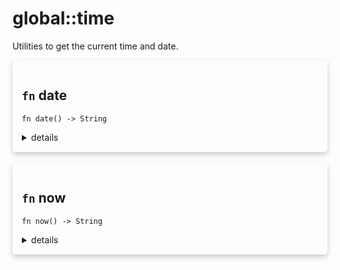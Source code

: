 # global::time

Utilities to get the current time and date.



<div markdown="span" style='box-shadow: 0 4px 8px 0 rgba(0,0,0,0.2); padding: 15px; border-radius: 5px;'>

<h2 class="func-name"> <code>fn</code> date </h2>

```rust,ignore
fn date() -> String
```

<details>
<summary markdown="span"> details </summary>

Get the current date.

### Return

* `string` - the current date.

### Effective smtp stage

All of them.

### Examples

```text
#{
    preq: [
       action "append info header" || {
            msg::append_header("X-VSMTP", `email received by ${utils::hostname()} the ${time::date()}.`);
       }
    ]
}
```
</details>

</div>
</br>


<div markdown="span" style='box-shadow: 0 4px 8px 0 rgba(0,0,0,0.2); padding: 15px; border-radius: 5px;'>

<h2 class="func-name"> <code>fn</code> now </h2>

```rust,ignore
fn now() -> String
```

<details>
<summary markdown="span"> details </summary>

Get the current time.

### Return

* `string` - the current time.

### Effective smtp stage

All of them.

### Examples

```text
#{
    preq: [
       action "append info header" || {
            msg::append_header("X-VSMTP", `email received by ${utils::hostname()} the ${time::date()} at ${time::now()}.`);
       }
    ]
}
```
</details>

</div>
</br>

